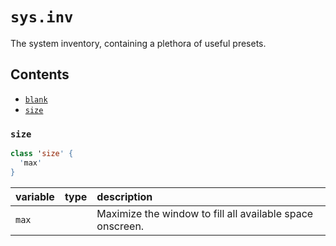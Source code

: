 # `sys.inv`

The system inventory, containing a plethora of useful presets.


## Contents

- [`blank`](#blank)
- [`size`](#size)


### `size`

```coffee
class 'size' {
  'max'
}
```

| variable | type | description |
| :------- | :--- | :---------- |
| `max` | | Maximize the window to fill all available space onscreen. |